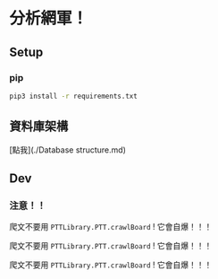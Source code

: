 # 分析網軍！

## Setup

### pip

```sh
pip3 install -r requirements.txt
```

## 資料庫架構

[點我](./Database structure.md)

## Dev

### 注意！！

爬文不要用 `PTTLibrary.PTT.crawlBoard` ! 它會自爆！！！

爬文不要用 `PTTLibrary.PTT.crawlBoard` ! 它會自爆！！！

爬文不要用 `PTTLibrary.PTT.crawlBoard` ! 它會自爆！！！
